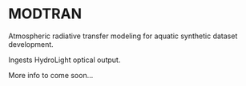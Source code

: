 # MODTRAN
Atmospheric radiative transfer modeling for aquatic synthetic dataset development.

Ingests HydroLight optical output.

More info to come soon...
